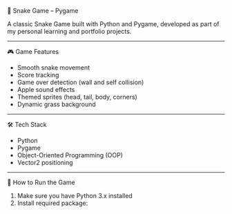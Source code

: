 🐍 Snake Game – Pygame

A classic Snake Game built with Python and Pygame, developed as part of my personal learning and portfolio projects.

---

🎮 Game Features
- Smooth snake movement
- Score tracking
- Game over detection (wall and self collision)
- Apple sound effects
- Themed sprites (head, tail, body, corners)
- Dynamic grass background

---

 🛠 Tech Stack
- Python
- Pygame
- Object-Oriented Programming (OOP)
- Vector2 positioning

---

🚀 How to Run the Game

1. Make sure you have Python 3.x installed
2. Install required package:
```
